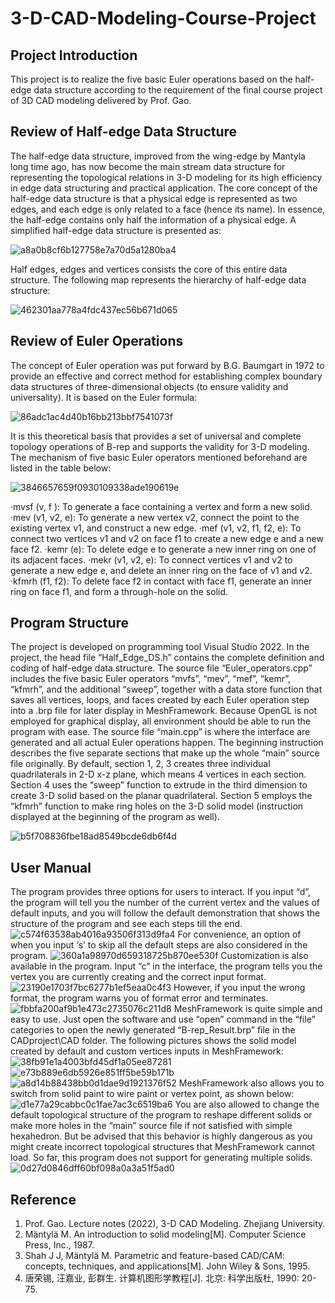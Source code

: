 # 3-D-CAD-Modeling-Course-Project
## Project Introduction
This project is to realize the five basic Euler operations based on the half-edge data structure according to the requirement of the final course project of 3D CAD modeling delivered by Prof. Gao. 

## Review of Half-edge Data Structure
The half-edge data structure, improved from the wing-edge by Mantyla long time ago, has now become the main stream data structure for representing the topological relations in 3-D modeling for its high efficiency in edge data structuring and practical application.
The core concept of the half-edge data structure is that a physical edge is represented as two edges, and each edge is only related to a face (hence its name). In essence, the half-edge contains only half the information of a physical edge. A simplified half-edge data structure is presented as:

![a8a0b8cf6b127758e7a70d5a1280ba4](https://user-images.githubusercontent.com/86988075/200841191-65efc5b0-6690-4df2-a99d-093bf9e82320.jpg)

Half edges, edges and vertices consists the core of this entire data structure. The following map represents the hierarchy of half-edge data structure:

![462301aa778a4fdc437ec56b671d065](https://user-images.githubusercontent.com/86988075/200841216-05ace4ec-1a49-4b3f-be1d-33672696a67a.jpg)  

## Review of Euler Operations
The concept of Euler operation was put forward by B.G. Baumgart in 1972 to provide an effective and correct method for establishing complex boundary data structures of three-dimensional objects (to ensure validity and universality). It is based on the Euler formula:

![86adc1ac4d40b16bb213bbf7541073f](https://user-images.githubusercontent.com/86988075/200841267-17df2aed-495d-4f6e-8feb-e6d2ea12ee3e.jpg)

It is this theoretical basis that provides a set of universal and complete topology operations of B-rep and supports the validity for 3-D modeling.
The mechanism of five basic Euler operators mentioned beforehand are listed in the table below:

![3846657659f0930109338ade190619e](https://user-images.githubusercontent.com/86988075/200841307-c71e5f8f-2828-439f-b856-c1e796ae5642.jpg)

·mvsf (v, f ): To generate a face containing a vertex and form a new solid.
·mev (v1, v2, e): To generate a new vertex v2, connect the point to the existing vertex v1, and construct a new edge.
·mef (v1, v2, f1, f2, e): To connect two vertices v1 and v2 on face f1 to create a new edge e and a new face f2.
·kemr (e): To delete edge e to generate a new inner ring on one of its adjacent faces.
·mekr (v1, v2, e): To connect vertices v1 and v2 to generate a new edge e, and delete an inner ring on the face of v1 and v2.
·kfmrh (f1, f2): To delete face f2 in contact with face f1, generate an inner ring on face f1, and form a through-hole on the solid.
## Program Structure
The project is developed on programming tool Visual Studio 2022. In the project, the head file “Half_Edge_DS.h” contains the complete definition and coding of half-edge data structure. The source file “Euler_operators.cpp” includes the five basic Euler operators “mvfs”, “mev”, “mef”, “kemr”, “kfmrh”, and the additional “sweep”, together with a data store function that saves all vertices, loops, and faces created by each Euler operation step into a .brp file for later display in MeshFramework. Because OpenGL is not employed for graphical display, all environment should be able to run the program with ease. The source file “main.cpp” is where the interface are generated and all actual Euler operations happen. The beginning instruction describes the five separate sections that make up the whole “main” source file originally. By default, section 1, 2, 3 creates three individual quadrilaterals in 2-D x-z plane, which means 4 vertices in each section. Section 4 uses the “sweep” function to extrude in the third dimension to create 3-D solid based on the planar quadrilateral. Section 5 employs the “kfmrh” function to make ring holes on the 3-D solid model (instruction displayed at the beginning of the program as well).

![b5f708836fbe18ad8549bcde6db6f4d](https://user-images.githubusercontent.com/86988075/200841357-491c9dfa-0df7-4d5d-b57e-6694a3142635.jpg)

## User Manual
The program provides three options for users to interact. If you input “d”, the program will tell you the number of the current vertex and the values of default inputs, and you will follow the default demonstration that shows the structure of the program and see each steps till the end.
![c574f63538ab4016a93506f313d9fa4](https://user-images.githubusercontent.com/86988075/200841404-0fb64280-a516-41b4-bcb0-3971c8996791.jpg)
For convenience, an option of when you input ‘s’ to skip all the default steps are also considered in the program.
![360a1a98970d659318725b870ee530f](https://user-images.githubusercontent.com/86988075/200841450-aedc7766-38ab-4207-8be2-d26f0addfd8c.jpg)
Customization is also available in the program. Input “c” in the interface, the program tells you the vertex you are currently creating and the correct input format.
![23190e1703f7bc6277b1ef5eaa0c4f3](https://user-images.githubusercontent.com/86988075/200841501-f4ccea6e-c4c6-4266-a197-4032a7a9dc24.jpg)
However, if you input the wrong format, the program warns you of format error and terminates.
![fbbfa200af9b1e473c2735076c211d8](https://user-images.githubusercontent.com/86988075/200841538-2b365588-de77-4672-b0cf-c16fe7bd56de.jpg)
MeshFramework is quite simple and easy to use. Just open the software and use “open” command in the “file” categories to open the newly generated “B-rep_Result.brp” file in the CADproject\CAD folder. The following pictures shows the solid model created by default and custom vertices inputs in MeshFramework:
![38fb91e1a4003bfd45df1a05ee87281](https://user-images.githubusercontent.com/86988075/200841625-9549e03d-3f4c-45c3-ae03-36480e6a8038.jpg)
![e73b889e6db5926e851ff5be59b171b](https://user-images.githubusercontent.com/86988075/200841642-747891f7-3094-468c-97eb-895ee40d5d59.jpg)
![a8d14b88438bb0d1dae9d1921376f52](https://user-images.githubusercontent.com/86988075/200841652-bd1d972f-fd93-4b99-92f2-eb52f2fd78c2.jpg)
MeshFramework also allows you to switch from solid paint to wire paint or vertex point, as shown below:
![d1e77a29cabbc0c1fae7ac3c6519ba6](https://user-images.githubusercontent.com/86988075/200841674-87f8d432-a4f2-47c9-bb4c-4e7f35a48969.jpg)
You are also allowed to change the default topological structure of the program to reshape different solids or make more holes in the “main” source file if not satisfied with simple hexahedron. But be advised that this behavior is highly dangerous as you might create incorrect topological structures that MeshFramework cannot load. So far, this program does not support for generating multiple solids.
![0d27d0846dff60bf098a0a3a51f5ad0](https://user-images.githubusercontent.com/86988075/200841698-6387518d-cf41-4dc6-80fc-59fd7da77d2e.jpg)
## Reference
1. Prof. Gao. Lecture notes (2022), 3-D CAD Modeling. Zhejiang University.
2. Mäntylä M. An introduction to solid modeling[M]. Computer Science Press, Inc., 1987.
3. Shah J J, Mäntylä M. Parametric and feature-based CAD/CAM: concepts, techniques, and applications[M]. John Wiley & Sons, 1995.
4. 唐荣锡, 汪嘉业, 彭群生. 计算机图形学教程[J]. 北京: 科学出版杜, 1990: 20-75.
